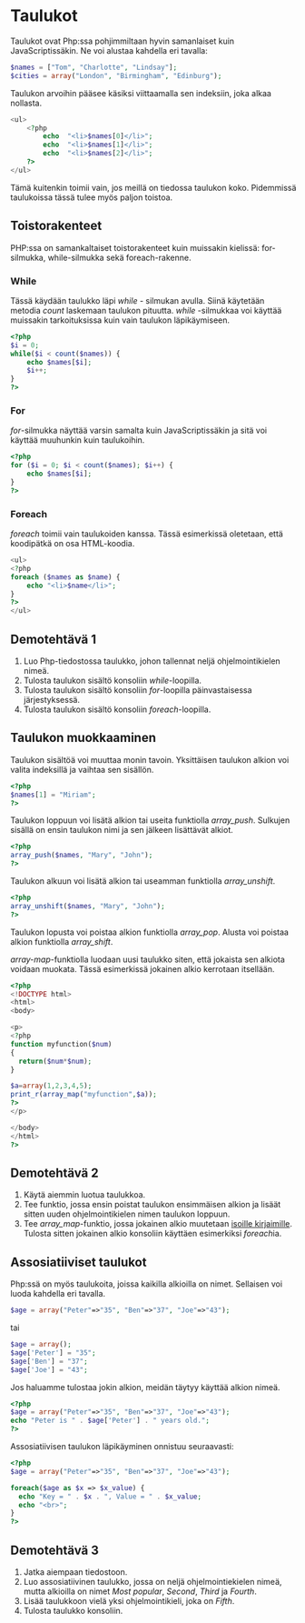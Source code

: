 # Taulukot

Taulukot ovat Php:ssa pohjimmiltaan hyvin samanlaiset kuin JavaScriptissäkin. Ne voi alustaa kahdella eri tavalla:

````php
$names = ["Tom", "Charlotte", "Lindsay"];
$cities = array("London", "Birmingham", "Edinburg");
````

Taulukon arvoihin pääsee käsiksi viittaamalla sen indeksiin, joka alkaa nollasta.

````php
<ul>
    <?php
        echo  "<li>$names[0]</li>";
        echo  "<li>$names[1]</li>";
        echo  "<li>$names[2]</li>";
    ?>
</ul>
````

Tämä kuitenkin toimii vain, jos meillä on tiedossa taulukon koko. Pidemmissä taulukoissa tässä tulee myös paljon toistoa. 

## Toistorakenteet

PHP:ssa on samankaltaiset toistorakenteet kuin muissakin kielissä: for-silmukka, while-silmukka sekä foreach-rakenne.

### While

Tässä käydään taulukko läpi *while* - silmukan avulla. Siinä käytetään metodia *count* laskemaan taulukon pituutta. *while* -silmukkaa voi käyttää muissakin tarkoituksissa kuin vain taulukon läpikäymiseen. 

```php
<?php
$i = 0;
while($i < count($names)) {
    echo $names[$i];
    $i++;
}
?>
```

### For

*for*-silmukka näyttää varsin samalta kuin JavaScriptissäkin ja sitä voi käyttää muuhunkin kuin taulukoihin. 

````php
<?php
for ($i = 0; $i < count($names); $i++) {
    echo $names[$i];
}
?>
````

### Foreach

*foreach* toimii vain taulukoiden kanssa. Tässä esimerkissä oletetaan, että koodipätkä on osa HTML-koodia.

````php
<ul>
<?php
foreach ($names as $name) {
    echo "<li>$name</li>";
}
?>
</ul>
````

## Demotehtävä 1

1. Luo Php-tiedostossa taulukko, johon tallennat neljä ohjelmointikielen nimeä.
2. Tulosta taulukon sisältö konsoliin *while*-loopilla.
3. Tulosta taulukon sisältö konsoliin *for*-loopilla päinvastaisessa järjestyksessä.
4. Tulosta taulukon sisältö konsoliin *foreach*-loopilla.

## Taulukon muokkaaminen

Taulukon sisältöä voi muuttaa monin tavoin. Yksittäisen taulukon alkion voi valita indeksillä ja vaihtaa sen sisällön.

````php
<?php
$names[1] = "Miriam";
?>
````

Taulukon loppuun voi lisätä alkion tai useita funktiolla *array_push*. Sulkujen sisällä on ensin taulukon nimi ja sen jälkeen lisättävät alkiot.

````php
<?php
array_push($names, "Mary", "John");
?>
````

Taulukon alkuun voi lisätä alkion tai useamman funktiolla *array_unshift*.

````php
<?php
array_unshift($names, "Mary", "John");
?>
````

Taulukon lopusta voi poistaa alkion funktiolla *array_pop*. Alusta voi poistaa alkion funktiolla *array_shift*.

*array-map*-funktiolla luodaan uusi taulukko siten, että jokaista sen alkiota voidaan muokata. Tässä esimerkissä jokainen alkio kerrotaan itsellään.

````php
<?php
<!DOCTYPE html>
<html>
<body>

<p>
<?php
function myfunction($num)
{
  return($num*$num);
}

$a=array(1,2,3,4,5);
print_r(array_map("myfunction",$a));
?>
</p>

</body>
</html>
?>
````

## Demotehtävä 2

1. Käytä aiemmin luotua taulukkoa.
2. Tee funktio, jossa ensin poistat taulukon ensimmäisen alkion ja lisäät sitten uuden ohjelmointikielen nimen taulukon loppuun.
3. Tee *array_map*-funktio, jossa jokainen alkio muutetaan [isoille kirjaimille](https://www.w3schools.com/php/func_string_strtoupper.asp)<base target="_blank">. Tulosta sitten jokainen alkio konsoliin käyttäen esimerkiksi *foreach*ia.

## Assosiatiiviset taulukot

Php:ssä on myös taulukoita, joissa kaikilla alkioilla on nimet. Sellaisen voi luoda kahdella eri tavalla.

````php
$age = array("Peter"=>"35", "Ben"=>"37", "Joe"=>"43");
````

tai

````php
$age = array();
$age['Peter'] = "35";
$age['Ben'] = "37";
$age['Joe'] = "43";
````

Jos haluamme tulostaa jokin alkion, meidän täytyy käyttää alkion nimeä.

````php
<?php
$age = array("Peter"=>"35", "Ben"=>"37", "Joe"=>"43");
echo "Peter is " . $age['Peter'] . " years old.";
?>
````

Assosiatiivisen taulukon läpikäyminen onnistuu seuraavasti:

````php
<?php
$age = array("Peter"=>"35", "Ben"=>"37", "Joe"=>"43");

foreach($age as $x => $x_value) {
  echo "Key = " . $x . ", Value = " . $x_value;
  echo "<br>";
}
?>
````

## Demotehtävä 3

1. Jatka aiempaan tiedostoon.
2. Luo assosiatiivinen taulukko, jossa on neljä ohjelmointiekielen nimeä, mutta alkioilla on nimet *Most popular*, *Second*, *Third* ja *Fourth*.
3. Lisää taulukkoon vielä yksi ohjelmointikieli, joka on *Fifth*.
4. Tulosta taulukko konsoliin.